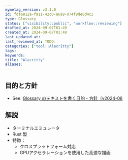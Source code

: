 ```yaml
---
mymetag_version: v3.1.0
id: fdf6812a-f911-42c0-a6a9-074f9de8d4c2
type: Glossary
status: ["visibility::public", "workflow::reviewing"]
drafted_at: 2024-09-07T01:49
created_at: 2024-09-07T01:49
last_updated_at:
last_reviewed_at: TODO:
categories: ["tool::Alacritty"]
tags:
keywords:
title: "Alacritty"
aliases:
---
```


## 目的と方針

- See: [Glossary のテキストを書く目的・方針（v2024-08](./TODO:.md)

## 解説

- ターミナルエミュレータ
- Rust 製
- 特徴：
    - クロスプラットフォーム対応
    - GPUアクセラレーションを使用した高速な描画
